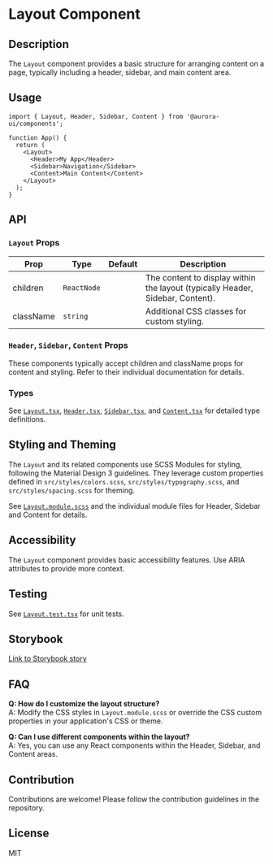 # Layout Component

## Description

The `Layout` component provides a basic structure for arranging content on a page, typically including a header, sidebar, and main content area.

## Usage

```tsx
import { Layout, Header, Sidebar, Content } from '@aurora-ui/components';

function App() {
  return (
    <Layout>
      <Header>My App</Header>
      <Sidebar>Navigation</Sidebar>
      <Content>Main Content</Content>
    </Layout>
  );
}
```

## API

### `Layout` Props

| Prop      | Type        | Default | Description                                                                    |
| --------- | ----------- | ------- | ------------------------------------------------------------------------------ |
| children  | `ReactNode` |         | The content to display within the layout (typically Header, Sidebar, Content). |
| className | `string`    |         | Additional CSS classes for custom styling.                                     |

### `Header`, `Sidebar`, `Content` Props

These components typically accept children and className props for content and styling. Refer to their individual documentation for details.

### Types

See [`Layout.tsx`](./Layout.tsx), [`Header.tsx`](./Header.tsx), [`Sidebar.tsx`](./Sidebar.tsx), and [`Content.tsx`](./Content.tsx) for detailed type definitions.

## Styling and Theming

The `Layout` and its related components use SCSS Modules for styling, following the Material Design 3 guidelines. They leverage custom properties defined in `src/styles/colors.scss`, `src/styles/typography.scss`, and `src/styles/spacing.scss` for theming.

See [`Layout.module.scss`](./Layout.module.scss) and the individual module files for Header, Sidebar and Content for details.

## Accessibility

The `Layout` component provides basic accessibility features. Use ARIA attributes to provide more context.

## Testing

See [`Layout.test.tsx`](./Layout.test.tsx) for unit tests.

## Storybook

[Link to Storybook story](https://your-storybook-url.com/layout)

## FAQ

**Q: How do I customize the layout structure?**  
A: Modify the CSS styles in `Layout.module.scss` or override the CSS custom properties in your application's CSS or theme.

**Q: Can I use different components within the layout?**  
A: Yes, you can use any React components within the Header, Sidebar, and Content areas.

## Contribution

Contributions are welcome! Please follow the contribution guidelines in the repository.

## License

MIT

